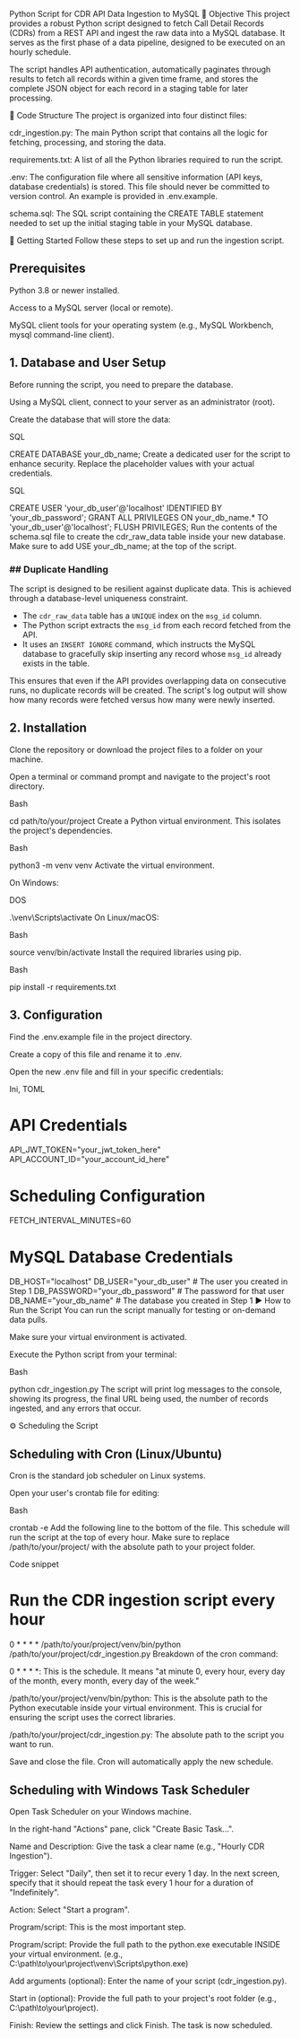 Python Script for CDR API Data Ingestion to MySQL
📝 Objective
This project provides a robust Python script designed to fetch Call Detail Records (CDRs) from a REST API and ingest the raw data into a MySQL database. It serves as the first phase of a data pipeline, designed to be executed on an hourly schedule.

The script handles API authentication, automatically paginates through results to fetch all records within a given time frame, and stores the complete JSON object for each record in a staging table for later processing.

📂 Code Structure
The project is organized into four distinct files:

cdr_ingestion.py: The main Python script that contains all the logic for fetching, processing, and storing the data.

requirements.txt: A list of all the Python libraries required to run the script.

.env: The configuration file where all sensitive information (API keys, database credentials) is stored. This file should never be committed to version control. An example is provided in .env.example.

schema.sql: The SQL script containing the CREATE TABLE statement needed to set up the initial staging table in your MySQL database.

🚀 Getting Started
Follow these steps to set up and run the ingestion script.

## Prerequisites
Python 3.8 or newer installed.

Access to a MySQL server (local or remote).

MySQL client tools for your operating system (e.g., MySQL Workbench, mysql command-line client).

## 1. Database and User Setup
Before running the script, you need to prepare the database.

Using a MySQL client, connect to your server as an administrator (root).

Create the database that will store the data:

SQL

CREATE DATABASE your_db_name;
Create a dedicated user for the script to enhance security. Replace the placeholder values with your actual credentials.

SQL

CREATE USER 'your_db_user'@'localhost' IDENTIFIED BY 'your_db_password';
GRANT ALL PRIVILEGES ON your_db_name.* TO 'your_db_user'@'localhost';
FLUSH PRIVILEGES;
Run the contents of the schema.sql file to create the cdr_raw_data table inside your new database. Make sure to add USE your_db_name; at the top of the script.

### ## Duplicate Handling

The script is designed to be resilient against duplicate data. This is achieved through a database-level uniqueness constraint.

-   The `cdr_raw_data` table has a `UNIQUE` index on the `msg_id` column.
-   The Python script extracts the `msg_id` from each record fetched from the API.
-   It uses an `INSERT IGNORE` command, which instructs the MySQL database to gracefully skip inserting any record whose `msg_id` already exists in the table.

This ensures that even if the API provides overlapping data on consecutive runs, no duplicate records will be created. The script's log output will show how many records were fetched versus how many were newly inserted.

## 2. Installation
Clone the repository or download the project files to a folder on your machine.

Open a terminal or command prompt and navigate to the project's root directory.

Bash

cd path/to/your/project
Create a Python virtual environment. This isolates the project's dependencies.

Bash

python3 -m venv venv
Activate the virtual environment.

On Windows:

DOS

.\venv\Scripts\activate
On Linux/macOS:

Bash

source venv/bin/activate
Install the required libraries using pip.

Bash

pip install -r requirements.txt
## 3. Configuration
Find the .env.example file in the project directory.

Create a copy of this file and rename it to .env.

Open the new .env file and fill in your specific credentials:

Ini, TOML

# API Credentials
API_JWT_TOKEN="your_jwt_token_here"
API_ACCOUNT_ID="your_account_id_here"

# Scheduling Configuration
FETCH_INTERVAL_MINUTES=60

# MySQL Database Credentials
DB_HOST="localhost"
DB_USER="your_db_user" # The user you created in Step 1
DB_PASSWORD="your_db_password" # The password for that user
DB_NAME="your_db_name" # The database you created in Step 1
▶️ How to Run the Script
You can run the script manually for testing or on-demand data pulls.

Make sure your virtual environment is activated.

Execute the Python script from your terminal:

Bash

python cdr_ingestion.py
The script will print log messages to the console, showing its progress, the final URL being used, the number of records ingested, and any errors that occur.

⚙️ Scheduling the Script
## Scheduling with Cron (Linux/Ubuntu)
Cron is the standard job scheduler on Linux systems.

Open your user's crontab file for editing:

Bash

crontab -e
Add the following line to the bottom of the file. This schedule will run the script at the top of every hour. Make sure to replace /path/to/your/project/ with the absolute path to your project folder.

Code snippet

# Run the CDR ingestion script every hour
0 * * * * /path/to/your/project/venv/bin/python /path/to/your/project/cdr_ingestion.py
Breakdown of the cron command:

0 * * * *: This is the schedule. It means "at minute 0, every hour, every day of the month, every month, every day of the week."

/path/to/your/project/venv/bin/python: This is the absolute path to the Python executable inside your virtual environment. This is crucial for ensuring the script uses the correct libraries.

/path/to/your/project/cdr_ingestion.py: The absolute path to the script you want to run.

Save and close the file. Cron will automatically apply the new schedule.

## Scheduling with Windows Task Scheduler
Open Task Scheduler on your Windows machine.

In the right-hand "Actions" pane, click "Create Basic Task...".

Name and Description: Give the task a clear name (e.g., "Hourly CDR Ingestion").

Trigger: Select "Daily", then set it to recur every 1 day. In the next screen, specify that it should repeat the task every 1 hour for a duration of "Indefinitely".

Action: Select "Start a program".

Program/script: This is the most important step.

Program/script: Provide the full path to the python.exe executable INSIDE your virtual environment. (e.g., C:\path\to\your\project\venv\Scripts\python.exe)

Add arguments (optional): Enter the name of your script (cdr_ingestion.py).

Start in (optional): Provide the full path to your project's root folder (e.g., C:\path\to\your\project).

Finish: Review the settings and click Finish. The task is now scheduled.